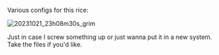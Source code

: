 Various configs for this rice:

![20231021_23h08m30s_grim](https://github.com/geesemain7/config-files/assets/128736368/8e564229-916c-4ab4-afef-06ae33a1c6c5)

Just in case I screw something up or just wanna put it in a new system.
Take the files if you'd like.
